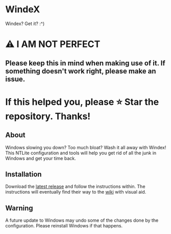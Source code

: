 # WindeX
Windex? Get it? :^)

# ⚠ I AM NOT PERFECT
## Please keep this in mind when making use of it. If something doesn't work right, please make an issue.

# If this helped you, please ⭐ Star the repository. Thanks!

## About
Windows slowing you down? Too much bloat? Wash it all away with Windex!
This NTLite configuration and tools will help you get rid of all the junk in Windows and get your time back.

## Installation
Download the [latest release](https://github.com/joebobbio/WindeX/releases/latest) and follow the instructions within.
The instructions will eventually find their way to the [wiki](https://github.com/joebobbio/WindeX/wiki) with visual aid.

## Warning
A future update to Windows may undo some of the changes done by the configuration. Please reinstall Windows if that happens.
